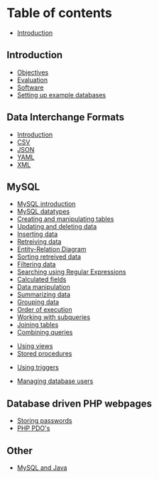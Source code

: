 # Table of contents

* [Introduction](README.md)

## Introduction

* [Objectives](introduction/objectives.md)
* [Evaluation](introduction/evaluation.md)
* [Software](introduction/software.md)
* [Setting up example databases](introduction/setting-up-example-databases.md)
<!-- * [Excercises](introduction/excercises/README.md)
  * [Using Git for excercises](introduction/excercises/using-git-for-excercises.md)
  * [Gitlab setup](introduction/excercises/gitlab-setup.md)
  * [Markdown](introduction/excercises/markdown.md) -->

## Data Interchange Formats

* [Introduction](data-interchange-formats/introduction.md)
* [CSV](data-interchange-formats/csv.md)
* [JSON](data-interchange-formats/json.md)
* [YAML](data-interchange-formats/yaml.md)
* [XML](data-interchange-formats/xml.md)

## MySQL

* [MySQL introduction](mysql/mysql-introduction.md)
* [MySQL datatypes](mysql/mysql-datatypes.md)
* [Creating and manipulating tables](mysql/creating-and-manipulating-tables.md)
* [Updating and deleting data](mysql/updating-and-deleting-data.md)
* [Inserting data](mysql/inserting-data.md)
* [Retreiving data](mysql/retreiving-data.md)
* [Entity-Relation Diagram](mysql/entity-relation-diagram.md)
* [Sorting retreived data](mysql/sorting-retreived-data.md)
* [Filtering data](mysql/filtering-data.md)
* [Searching using Regular Expressions](mysql/searching-using-regular-expressions.md)
* [Calculated fields](mysql/calculated-fields.md)
* [Data manipulation](mysql/data-manipulation.md)
* [Summarizing data](mysql/summarizing-data.md)
* [Grouping data](mysql/grouping-data.md)
* [Order of execution](mysql/order-of-execution.md)
* [Working with subqueries](mysql/working-with-subqueries.md)
* [Joining tables](mysql/joining-tables.md)
* [Combining queries](mysql/combining-queries.md)
<!-- * ~~[Full-text searching](mysql/full-text-searching.md)~~ -->
* [Using views](mysql/using-views.md)
* [Stored procedures](mysql/stored-procedures.md)
<!-- * ~~[Using cursors](mysql/using-cursors.md)~~ -->
* [Using triggers](mysql/using-triggers.md)
<!-- * ~~[Managing transaction processing](mysql/managing-transaction-processing.md)~~ -->
<!-- * ~~[Globalization and localization](mysql/globalization-and-localization.md)~~ -->
* [Managing database users](mysql/managing-database-users.md)
<!-- * ~~[Database maintenance](mysql/database-maintenance.md)~~ -->
<!-- * ~~[Concurrency](mysql/concurrency.md)~~ -->

## Database driven PHP webpages

* [Storing passwords](database-driven-php-webpages/storing-passwords.md)
* [PHP PDO's](database-driven-php-webpages/php-pdos.md)

## Other

* [MySQL and Java](other/mysql-and-java.md)



